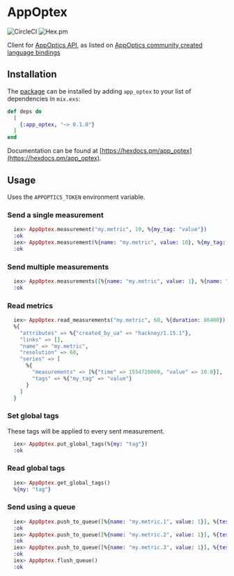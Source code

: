 # AppOptex

![CircleCI](https://img.shields.io/circleci/project/github/sashman/app_optex.svg)
![Hex.pm](https://img.shields.io/hexpm/v/app_optex.svg)

Client for [AppOptics API](https://docs.appoptics.com/api/), as listed on [AppOptics community created language bindings](https://docs.appoptics.com/kb/custom_metrics/api/#community-created-language-bindings)

## Installation

The [package](https://hex.pm/packages/app_optex) can be installed
by adding `app_optex` to your list of dependencies in `mix.exs`:

```elixir
def deps do
  [
    {:app_optex, "~> 0.1.0"}
  ]
end
```

Documentation can be found at [https://hexdocs.pm/app_optex](https://hexdocs.pm/app_optex).

## Usage

Uses the `APPOPTICS_TOKEN` environment variable.

### Send a single measurement

```elixir
  iex> AppOptex.measurement("my.metric", 10, %{my_tag: "value"})
  :ok
  iex> AppOptex.measurement(%{name: "my.metric", value: 10}, %{my_tag: "value"})
  :ok
```

### Send multiple measurements

```elixir
  iex> AppOptex.measurements([%{name: "my.metric", value: 1}, %{name: "my.other_metric", value: 5}], %{my_tag: "value"})
  :ok
```

### Read metrics

```elixir
  iex> AppOptex.read_measurements("my.metric", 60, %{duration: 86400})
  %{
    "attributes" => %{"created_by_ua" => "hackney/1.15.1"},
    "links" => [],
    "name" => "my.metric",
    "resolution" => 60,
    "series" => [
      %{
        "measurements" => [%{"time" => 1554720060, "value" => 10.0}],
        "tags" => %{"my_tag" => "value"}
      }
    ]
  }
```

### Set global tags

These tags will be applied to every sent measurement.

```elixir
  iex> AppOptex.put_global_tags(%{my: "tag"})
  :ok
```

### Read global tags

```elixir
  iex> AppOptex.get_global_tags()
  %{my: "tag"}
```

### Send using a queue

```elixir
  iex> AppOptex.push_to_queue([%{name: "my.metric.1", value: 1}], %{test: true})
  :ok
  iex> AppOptex.push_to_queue([%{name: "my.metric.2", value: 1}], %{test: true})
  :ok
  iex> AppOptex.push_to_queue([%{name: "my.metric.3", value: 1}], %{test: true})
  :ok
  iex> AppOptex.flush_queue()
  :ok
```
